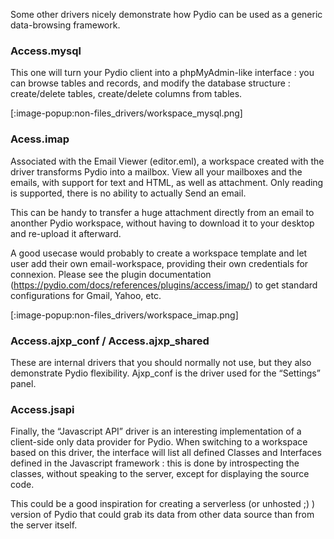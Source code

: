 Some other drivers nicely demonstrate how Pydio can be used as a generic data-browsing framework.

### Access.mysql
This one will turn your Pydio client into a phpMyAdmin-like interface : you can browse tables and records, and modify the database structure : create/delete tables, create/delete columns from tables.

[:image-popup:non-files_drivers/workspace_mysql.png]

### Acess.imap
Associated with the Email Viewer (editor.eml), a workspace created with the driver transforms Pydio into a mailbox. View all your mailboxes and the emails, with support for text and HTML, as well as attachment. Only reading is supported, there is no ability to actually Send an email.

This can be handy to transfer a huge attachment directly from an email to anonther Pydio workspace, without having to download it to your desktop and re-upload it afterward.

A good usecase would probably to create a workspace template and let user add their own email-workspace, providing their own credentials for connexion. Please see the plugin documentation (https://pydio.com/docs/references/plugins/access/imap/) to get standard configurations for Gmail, Yahoo, etc.

[:image-popup:non-files_drivers/workspace_imap.png]

### Access.ajxp_conf / Access.ajxp_shared
These are internal drivers that you should normally not use, but they also demonstrate Pydio flexibility. Ajxp_conf is the driver used for the “Settings” panel.

### Access.jsapi
Finally, the “Javascript API” driver is an interesting implementation of a client-side only data provider for Pydio. When switching to a workspace based on this driver, the interface will list all defined Classes and Interfaces defined in the Javascript framework : this is done by introspecting the classes, without speaking to the server, except for displaying the source code.

This could be a good inspiration for creating a serverless (or unhosted ;) ) version of Pydio that could grab its data from other data source than from the server itself.